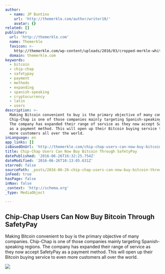 ```yaml
---
author:
  - name: JP Buntinx
    url: 'http://themerkle.com/author/writer10/'
    avatar: {}
related: []
publisher:
  url: 'http://themerkle.com'
  name: Themerkle
  favicon: >-
    http://themerkle.com/wp-content/uploads/2016/03/cropped-merkle-white-1-192x192.png
  domain: themerkle.com
keywords:
  - bitcoin
  - chip-chap
  - safetypay
  - payment
  - methods
  - expanding
  - spanish-speaking
  - cryptocurrency
  - latin
  - users
description: >-
  Making Bitcoin convenient to buy is the primary objective of many companies.
  Chip-Chap is one of those companies mainly targeting Spanish-speaking regions.
  The company has expanded their range of service as they now accept SafetyPay
  as a payment method. This will open up their Bitcoin buying service to even
  more customers all over the world.
inLanguage: en
app_links: []
isBasedOnUrl: 'http://themerkle.com/chip-chap-users-can-now-buy-bitcoin-through-safetypay/'
title: Chip-Chap Users Can Now Buy Bitcoin Through SafetyPay
datePublished: '2016-06-26T16:32:25.754Z'
dateModified: '2016-06-26T10:13:05.631Z'
starred: false
sourcePath: _posts/2016-06-26-chip-chap-users-can-now-buy-bitcoin-through-safetypay.md
inFeed: true
hasPage: false
inNav: false
_context: 'http://schema.org'
_type: MediaObject

---
```

<article style=""><h1>Chip-Chap Users Can Now Buy Bitcoin Through SafetyPay</h1><p>Making Bitcoin convenient to buy is the primary objective of many companies. Chip-Chap is one of those companies mainly targeting Spanish-speaking regions. The company has expanded their range of service as they now accept SafetyPay as a payment method. This will open up their Bitcoin buying service to even more customers all over the world.</p><img src="http://themerkle.com/wp-content/uploads/2016/06/Chip-Chap.jpg" /></article>